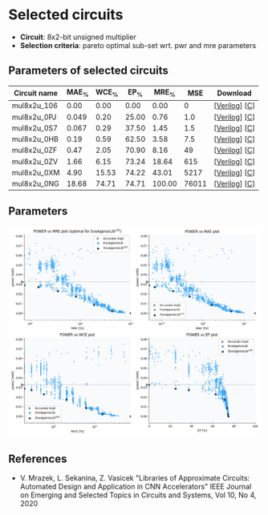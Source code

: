 
Selected circuits
===================
 - **Circuit**: 8x2-bit unsigned multiplier
 - **Selection criteria**: pareto optimal sub-set wrt. pwr and mre parameters

Parameters of selected circuits
----------------------------

| Circuit name | MAE<sub>%</sub> | WCE<sub>%</sub> | EP<sub>%</sub> | MRE<sub>%</sub> | MSE | Download |
| --- |  --- | --- | --- | --- | --- | --- | 
| mul8x2u_106 | 0.00 | 0.00 | 0.00 | 0.00 | 0 |  [[Verilog](mul8x2u_106.v)]  [[C](mul8x2u_106.c)] |
| mul8x2u_0PJ | 0.049 | 0.20 | 25.00 | 0.76 | 1.0 |  [[Verilog](mul8x2u_0PJ.v)]  [[C](mul8x2u_0PJ.c)] |
| mul8x2u_0S7 | 0.067 | 0.29 | 37.50 | 1.45 | 1.5 |  [[Verilog](mul8x2u_0S7.v)]  [[C](mul8x2u_0S7.c)] |
| mul8x2u_0HB | 0.19 | 0.59 | 62.50 | 3.58 | 7.5 |  [[Verilog](mul8x2u_0HB.v)]  [[C](mul8x2u_0HB.c)] |
| mul8x2u_0ZF | 0.47 | 2.05 | 70.90 | 8.16 | 49 |  [[Verilog](mul8x2u_0ZF.v)]  [[C](mul8x2u_0ZF.c)] |
| mul8x2u_0ZV | 1.66 | 6.15 | 73.24 | 18.64 | 615 |  [[Verilog](mul8x2u_0ZV.v)]  [[C](mul8x2u_0ZV.c)] |
| mul8x2u_0XM | 4.90 | 15.53 | 74.22 | 43.01 | 5217 |  [[Verilog](mul8x2u_0XM.v)]  [[C](mul8x2u_0XM.c)] |
| mul8x2u_0NG | 18.68 | 74.71 | 74.71 | 100.00 | 76011 |  [[Verilog](mul8x2u_0NG.v)]  [[C](mul8x2u_0NG.c)] |
    
Parameters
--------------
![Parameters figure](fig.png)

References
--------------
   - V. Mrazek, L. Sekanina, Z. Vasicek "Libraries of Approximate Circuits: Automated Design and Application in CNN Accelerators" IEEE Journal on Emerging and Selected Topics in Circuits and Systems, Vol 10, No 4, 2020

             